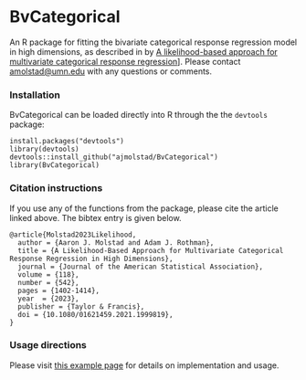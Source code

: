 # BvCategorical
An R package for fitting the bivariate categorical response regression model in high dimensions, as described in by [A likelihood-based approach for multivariate categorical response regression](https://www.tandfonline.com/doi/abs/10.1080/01621459.2021.1999819?journalCode=uasa20)]. Please contact [amolstad@umn.edu](mailto:amolstad@umn.edu) with any questions or comments. 

### Installation
BvCategorical can be loaded directly into R through the the `devtools` package:
```
install.packages("devtools")
library(devtools)
devtools::install_github("ajmolstad/BvCategorical")
library(BvCategorical)
```

### Citation instructions
If you use any of the functions from the package, please cite the article linked above. The bibtex entry is given below. 
```
@article{Molstad2023Likelihood,
  author = {Aaron J. Molstad and Adam J. Rothman},
  title = {A Likelihood-Based Approach for Multivariate Categorical Response Regression in High Dimensions},
  journal = {Journal of the American Statistical Association},
  volume = {118},
  number = {542},
  pages = {1402-1414},
  year  = {2023},
  publisher = {Taylor & Francis},
  doi = {10.1080/01621459.2021.1999819},
}
```
### Usage directions
Please visit [this example page]([https://ajmolstad.github.io/docs/HierMultinomExample.html](https://ajmolstad.github.io/docs/BvCategorical_Example.html)) for details on implementation and usage. 
